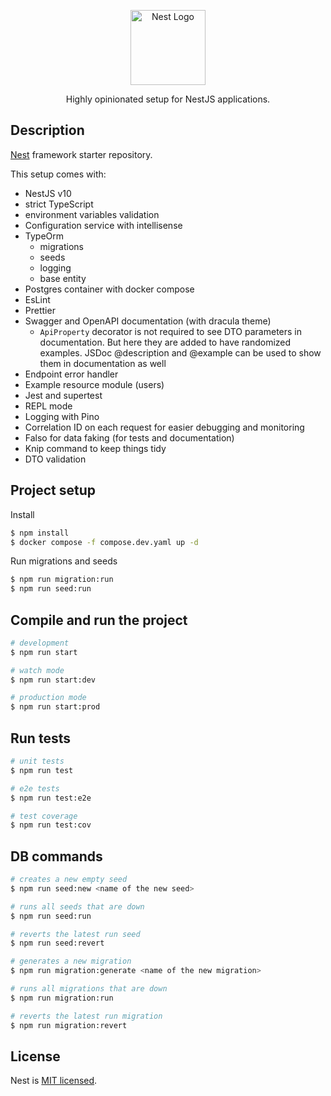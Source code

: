<p align="center">
  <a href="http://nestjs.com/" target="blank"><img src="https://nestjs.com/img/logo-small.svg" width="120" alt="Nest Logo" /></a>
</p>

  <p align="center">Highly opinionated setup for NestJS applications.</p>
    <p align="center">

## Description

[Nest](https://github.com/nestjs/nest) framework starter repository.

This setup comes with:

- NestJS v10
- strict TypeScript
- environment variables validation
- Configuration service with intellisense
- TypeOrm
  - migrations
  - seeds
  - logging
  - base entity
- Postgres container with docker compose
- EsLint
- Prettier
- Swagger and OpenAPI documentation (with dracula theme)
  - `ApiProperty` decorator is not required to see DTO parameters in documentation. But here they are added to have randomized examples. JSDoc @description and @example can be used to show them in documentation as well
- Endpoint error handler
- Example resource module (users)
- Jest and supertest
- REPL mode
- Logging with Pino
- Correlation ID on each request for easier debugging and monitoring
- Falso for data faking (for tests and documentation)
- Knip command to keep things tidy
- DTO validation

## Project setup

Install

```bash
$ npm install
$ docker compose -f compose.dev.yaml up -d
```

Run migrations and seeds

```bash
$ npm run migration:run
$ npm run seed:run
```

## Compile and run the project

```bash
# development
$ npm run start

# watch mode
$ npm run start:dev

# production mode
$ npm run start:prod
```

## Run tests

```bash
# unit tests
$ npm run test

# e2e tests
$ npm run test:e2e

# test coverage
$ npm run test:cov
```

## DB commands

```bash
# creates a new empty seed
$ npm run seed:new <name of the new seed>

# runs all seeds that are down
$ npm run seed:run

# reverts the latest run seed
$ npm run seed:revert

# generates a new migration
$ npm run migration:generate <name of the new migration>

# runs all migrations that are down
$ npm run migration:run

# reverts the latest run migration
$ npm run migration:revert
```

## License

Nest is [MIT licensed](https://github.com/nestjs/nest/blob/master/LICENSE).
